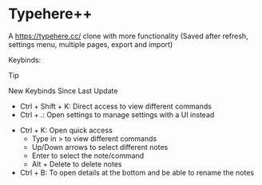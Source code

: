 # Typehere++ 
A https://typehere.cc/ clone with more functionality (Saved after refresh, settings menu, multiple pages, export and import)

Keybinds:

> [!TIP]
> New Keybinds Since Last Update
> - Ctrl + Shift + K: Direct access to view different commands
> - Ctrl + .: Open settings to manage settings with a UI instead

- Ctrl + K: Open quick access
    - Type in > to view different commands
    - Up/Down arrows to select different notes
    - Enter to select the note/command
    - Alt + Delete to delete notes
- Ctrl + B: To open details at the bottom and be able to rename the notes
